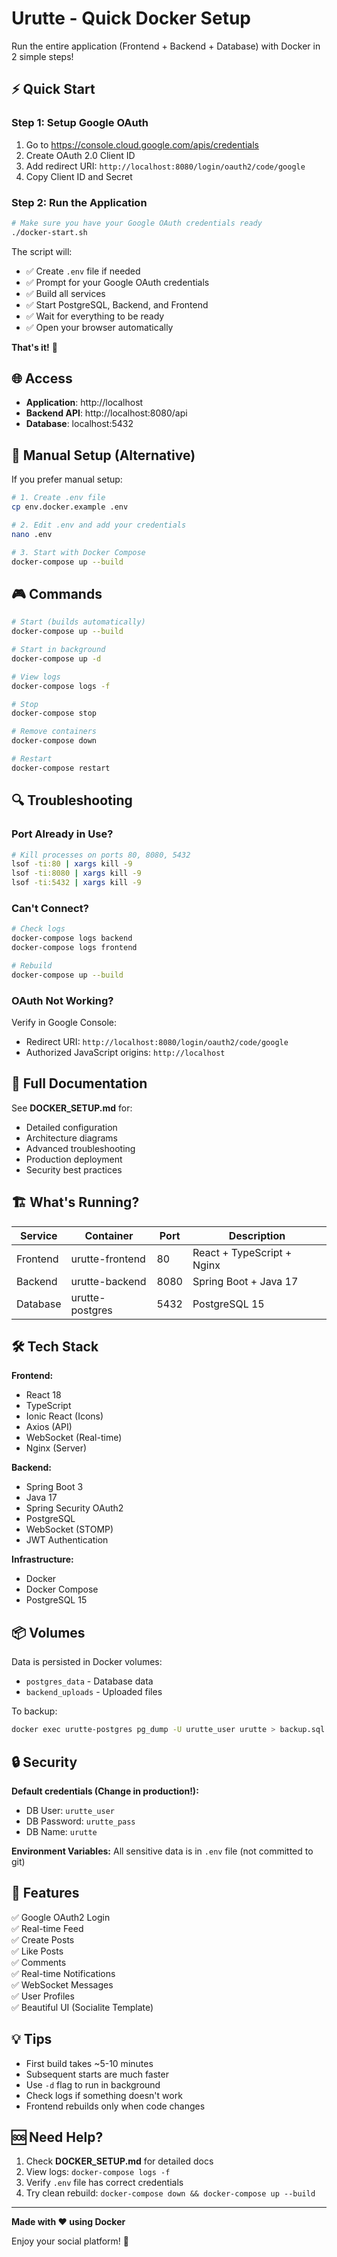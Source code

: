 # Urutte - Quick Docker Setup

Run the entire application (Frontend + Backend + Database) with Docker in 2 simple steps!

## ⚡ Quick Start

### Step 1: Setup Google OAuth
1. Go to https://console.cloud.google.com/apis/credentials
2. Create OAuth 2.0 Client ID
3. Add redirect URI: `http://localhost:8080/login/oauth2/code/google`
4. Copy Client ID and Secret

### Step 2: Run the Application

```bash
# Make sure you have your Google OAuth credentials ready
./docker-start.sh
```

The script will:
- ✅ Create `.env` file if needed
- ✅ Prompt for your Google OAuth credentials
- ✅ Build all services
- ✅ Start PostgreSQL, Backend, and Frontend
- ✅ Wait for everything to be ready
- ✅ Open your browser automatically

**That's it!** 🎉

## 🌐 Access

- **Application**: http://localhost
- **Backend API**: http://localhost:8080/api
- **Database**: localhost:5432

## 📝 Manual Setup (Alternative)

If you prefer manual setup:

```bash
# 1. Create .env file
cp env.docker.example .env

# 2. Edit .env and add your credentials
nano .env

# 3. Start with Docker Compose
docker-compose up --build
```

## 🎮 Commands

```bash
# Start (builds automatically)
docker-compose up --build

# Start in background
docker-compose up -d

# View logs
docker-compose logs -f

# Stop
docker-compose stop

# Remove containers
docker-compose down

# Restart
docker-compose restart
```

## 🔍 Troubleshooting

### Port Already in Use?
```bash
# Kill processes on ports 80, 8080, 5432
lsof -ti:80 | xargs kill -9
lsof -ti:8080 | xargs kill -9
lsof -ti:5432 | xargs kill -9
```

### Can't Connect?
```bash
# Check logs
docker-compose logs backend
docker-compose logs frontend

# Rebuild
docker-compose up --build
```

### OAuth Not Working?
Verify in Google Console:
- Redirect URI: `http://localhost:8080/login/oauth2/code/google`
- Authorized JavaScript origins: `http://localhost`

## 📖 Full Documentation

See **DOCKER_SETUP.md** for:
- Detailed configuration
- Architecture diagrams
- Advanced troubleshooting
- Production deployment
- Security best practices

## 🏗️ What's Running?

| Service | Container | Port | Description |
|---------|-----------|------|-------------|
| Frontend | urutte-frontend | 80 | React + TypeScript + Nginx |
| Backend | urutte-backend | 8080 | Spring Boot + Java 17 |
| Database | urutte-postgres | 5432 | PostgreSQL 15 |

## 🛠️ Tech Stack

**Frontend:**
- React 18
- TypeScript
- Ionic React (Icons)
- Axios (API)
- WebSocket (Real-time)
- Nginx (Server)

**Backend:**
- Spring Boot 3
- Java 17
- Spring Security OAuth2
- PostgreSQL
- WebSocket (STOMP)
- JWT Authentication

**Infrastructure:**
- Docker
- Docker Compose
- PostgreSQL 15

## 📦 Volumes

Data is persisted in Docker volumes:
- `postgres_data` - Database data
- `backend_uploads` - Uploaded files

To backup:
```bash
docker exec urutte-postgres pg_dump -U urutte_user urutte > backup.sql
```

## 🔒 Security

**Default credentials (Change in production!):**
- DB User: `urutte_user`
- DB Password: `urutte_pass`
- DB Name: `urutte`

**Environment Variables:**
All sensitive data is in `.env` file (not committed to git)

## 🚀 Features

✅ Google OAuth2 Login  
✅ Real-time Feed  
✅ Create Posts  
✅ Like Posts  
✅ Comments  
✅ Real-time Notifications  
✅ WebSocket Messages  
✅ User Profiles  
✅ Beautiful UI (Socialite Template)  

## 💡 Tips

- First build takes ~5-10 minutes
- Subsequent starts are much faster
- Use `-d` flag to run in background
- Check logs if something doesn't work
- Frontend rebuilds only when code changes

## 🆘 Need Help?

1. Check **DOCKER_SETUP.md** for detailed docs
2. View logs: `docker-compose logs -f`
3. Verify `.env` file has correct credentials
4. Try clean rebuild: `docker-compose down && docker-compose up --build`

---

**Made with ❤️ using Docker**

Enjoy your social platform! 🎉

